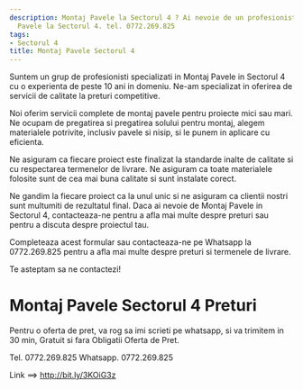 ```yaml
---
description: Montaj Pavele la Sectorul 4 ? Ai nevoie de un profesionist in Montaj
  Pavele la Sectorul 4. tel. 0772.269.825
tags:
- Sectorul 4
title: Montaj Pavele Sectorul 4
---
```



Suntem un grup de profesionisti specializati in Montaj Pavele in Sectorul 4 cu o experienta de peste 10 ani in domeniu. Ne-am specializat in oferirea de servicii de calitate la preturi competitive. 

Noi oferim servicii complete de montaj pavele pentru proiecte mici sau mari. Ne ocupam de pregatirea si pregatirea solului pentru montaj, alegem materialele potrivite, inclusiv pavele si nisip, si le punem in aplicare cu eficienta. 

Ne asiguram ca fiecare proiect este finalizat la standarde inalte de calitate si cu respectarea termenelor de livrare. Ne asiguram ca toate materialele folosite sunt de cea mai buna calitate si sunt instalate corect. 

Ne gandim la fiecare proiect ca la unul unic si ne asiguram ca clientii nostri sunt multumiti de rezultatul final. Daca ai nevoie de Montaj Pavele in Sectorul 4, contacteaza-ne pentru a afla mai multe despre preturi  sau pentru a discuta despre proiectul tau. 

Completeaza acest formular  sau contacteaza-ne pe Whatsapp la 0772.269.825 pentru a afla mai multe despre preturi  si termenele de livrare. 

Te asteptam sa ne contactezi!

# Montaj Pavele Sectorul 4 Preturi
Pentru o oferta de pret, va rog sa imi scrieti pe whatsapp, si va trimitem in 30 min, Gratuit si fara Obligatii Oferta de Pret.

Tel. 0772.269.825
Whatsapp. 0772.269.825

Link ==> http://bit.ly/3KOiG3z